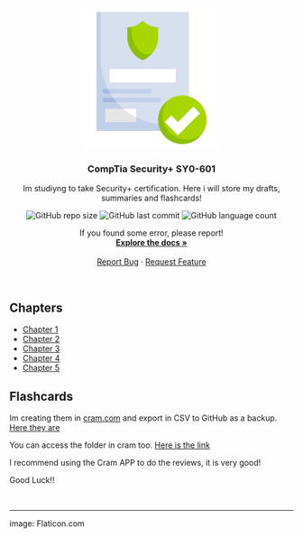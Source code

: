 <div align="center">
    <img src="https://raw.githubusercontent.com/alextibor/alextibor/main/repofiles/png/hacking/certification9.png" alt="Logo" width="250" height="250">
  </a>

  <h3 align="center">CompTia Security+ SY0-601</h3>

  <p align="center">
    Im studiyng to take Security+ certification. Here i will store my drafts, summaries and flashcards!
  </p>

  ![GitHub repo size](https://img.shields.io/github/repo-size/alextibor/beecrowdExercices) ![GitHub last commit](https://img.shields.io/github/last-commit/alextibor/beecrowdExercices) ![GitHub language count](https://img.shields.io/github/languages/count/alextibor/beecrowdExercices)
  
  <p align="center">
    If you found some error, please report!
    <br />
    <a href="https://github.com/alextibor/studyProjects/tree/master/Security%2B"><strong>Explore the docs »</strong></a>
    <br />
    <br />
    <a href="https://github.com/alextibor/studyProjects/issues">Report Bug</a>
    ·
    <a href="https://github.com/alextibor/studyProjects/issues">Request Feature</a>
  </p>
</div>

</br >


## Chapters

* [Chapter 1](https://github.com/alextibor/studyProjects/blob/master/Security%2B/Sec%2B%20StudyGuide/Chapter1.md)
* [Chapter 2](https://github.com/alextibor/studyProjects/blob/master/Security%2B/Sec%2B%20StudyGuide/Chapter2.md)
* [Chapter 3](https://github.com/alextibor/studyProjects/blob/master/Security%2B/Sec%2B%20StudyGuide/Chapter3.md)
* [Chapter 4](https://github.com/alextibor/studyProjects/blob/master/Security%2B/Sec%2B%20StudyGuide/Chapter4.md)
* [Chapter 5](https://github.com/alextibor/studyProjects/blob/master/Security%2B/Sec%2B%20StudyGuide/Chapter5.md)

## Flashcards

Im creating them in [cram.com](https://www.cram.com/) and export in CSV to GitHub as a backup. [Here they are](https://github.com/alextibor/studyProjects/tree/master/Security%2B/FlashcardsBackup)

You can access the folder in cram too. [Here is the link](https://www.cram.com/dashboard-flashcards#flashcards-folders=332091)

I recommend using the Cram APP to do the reviews, it is very good!

Good Luck!!
  
</br >

<!-- TABLE OF CONTENTS 
<details>
  <summary>Chapters</summary>
  <ol>
    <li>
      <a href="#about-the-project">Chapter 1 - Today's Security Professional</a>
      <ul>
        <li><a href="#built-with">Built With</a></li>
      </ul>
    </li>
    <li>
      <a href="#getting-started">Getting Started</a>
      <ul>
        <li><a href="#prerequisites">Prerequisites</a></li>
        <li><a href="#installation">Installation</a></li>
      </ul>
    </li>
    <li><a href="#usage">Usage</a></li>
    <li><a href="#roadmap">Roadmap</a></li>
    <li><a href="#contributing">Contributing</a></li>
    <li><a href="#license">License</a></li>
    <li><a href="#contact">Contact</a></li>
    <li><a href="#acknowledgments">Acknowledgments</a></li>
  </ol>
</details>
-->

---

image: Flaticon.com
